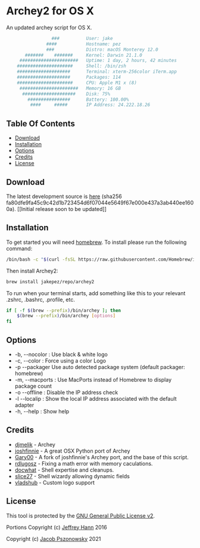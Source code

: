 # Archey2 for OS X
An updated archey script for OS X.

```sh
                 ###          User: jake
               ####           Hostname: pez
               ###            Distro: macOS Monterey 12.0
       #######    #######     Kernel: Darwin 21.1.0
     ######################   Uptime: 1 day, 2 hours, 42 minutes
    #####################     Shell: /bin/zsh
    ####################      Terminal: xterm-256color iTerm.app
    ####################      Packages: 114
    #####################     CPU: Apple M1 x (8)
     ######################   Memory: 16 GB
      ####################    Disk: 75%
        ################      Battery: 100.00%
         ####     #####       IP Address: 24.222.18.26
```

## Table Of Contents
* [Download](#download)
* [Installation](#installation)
* [Options](#options)
* [Credits](#credits)
* [License](#license)

## Download
The latest development source is [here](https://github.com/jakepez/archey2-osx/archive/refs/heads/develop.tar.gz) (sha256 fa80dfe9fa45c9c42d1b723454d6f07044e5649f67e000e437a3ab440ee1600a). [[Initial release soon to be updated]]

## Installation
To get started you will need [homebrew](http://brew.sh/). To install please run the following command:
```bash
/bin/bash -c "$(curl -fsSL https://raw.githubusercontent.com/Homebrew/install/HEAD/install.sh)"
```
Then install Archey2:

```bash
brew install jakepez/repo/archey2
```

To run when your terminal starts, add something like this to your relevant .zshrc, .bashrc, .profile, etc.
```bash
if [ -f $(brew --prefix)/bin/archey ]; then
    $(brew --prefix)/bin/archey [options]
fi
```

## Options
* -b,  --nocolor : Use black & white logo
* -c,  --color   : Force using a color Logo
* -p   --packager  Use auto detected package system (default packager: homebrew)
* -m,  --macports : Use MacPorts instead of Homebrew to display package count
* -o   --offline : Disable the IP address check
* -l   --localip : Show the local IP address associated with the default adapter
* -h,  --help : Show help


## Credits
* [djmelik](https://github.com/djmelik/archey) - Archey
* [joshfinnie](https://github.com/joshfinnie/archey-osx) - A great OSX Python port of Archey
* [Gary00](https://github.com/Gary00/archey-osx) - A fork of joshfinnie's Archey port, and the base of this script.
* [rdlugosz](https://github.com/rdlugosz) - Fixing a math error with memory caculations.
* [docwhat](https://github.com/docwhat) - Shell expertise and cleanups.
* [slice27](https://github.com/slice27) - Shell wizardy allowing dynamic fields
* [vladshub](https://github.com/vladshub) - Custom logo support

## License
This tool is protected by the [GNU General Public License v2](http://www.gnu.org/licenses/gpl-2.0.html).

Portions Copyright (c) [Jeffrey Hann](http://jeffreyhann.ca/) 2016

Copyright (c) [Jacob Pszonowsky](https://github.com/jakepez/archey2-osx/) 2021
